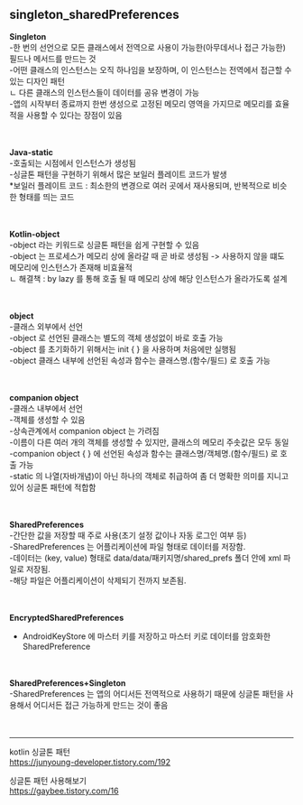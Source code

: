 singleton_sharedPreferences</br>
---

**Singleton**</br>
-한 번의 선언으로 모든 클래스에서 전역으로 사용이 가능한(아무데서나 접근 가능한) 필드나 메서드를 만드는 것</br>
-어떤 클래스의 인스턴스는 오직 하나임을 보장하며, 이 인스턴스는 전역에서 접근할 수 있는 디자인 패턴</br>
ㄴ 다른 클래스의 인스턴스들이 데이터를 공유 변경이 가능</br>
-앱의 시작부터 종료까지 한번 생성으로 고정된 메모리 영역을 가지므로 메모리를 효율적을 사용할 수 있다는 장점이 있음</br>
<br></br>

**Java-static**</br>
-호출되는 시점에서 인스턴스가 생성됨</br>
-싱글톤 패턴을 구현하기 위해서 많은 보일러 플레이트 코드가 발생</br>
*보일러 플레이트 코드 : 최소한의 변경으로 여러 곳에서 재사용되며, 반복적으로 비슷한 형태를 띄는 코드</br>
<br></br>

**Kotlin-object**</br>
-object 라는 키워드로 싱글톤 패턴을 쉽게 구현할 수 있음</br>
-object 는 프로세스가 메모리 상에 올라갈 때 곧 바로 생성됨 -> 사용하지 않을 떄도 메모리에 인스턴스가 존재해 비효율적</br>
ㄴ 해결책 : by lazy 를 통해 호출 될 때 메모리 상에 해당 인스턴스가 올라가도록 설계</br>
<br></br>

**object**</br>
-클래스 외부에서 선언</br>
-object 로 선언된 클래스는 별도의 객체 생성없이 바로 호출 가능</br>
-object 를 초기화하기 위해서는 init { } 을 사용하며 처음에만 실행됨</br>
-object 클래스 내부에 선언된 속성과 함수는 클래스명.(함수/필드) 로 호출 가능</br>
<br></br>

**companion object**</br>
-클래스 내부에서 선언</br>
-객체를 생성할 수 있음</br>
-상속관계에서 companion object 는 가려짐</br>
-이름이 다른 여러 개의 객체를 생성할 수 있지만, 클래스의 메모리 주솟값은 모두 동일</br>
-companion object { } 에 선언된 속성과 함수는 클래스명/객체명.(함수/필드) 로 호출 가능</br>
-static 의 나열(자바개념)이 아닌 하나의 객체로 취급하여 좀 더 명확한 의미를 지니고 있어 싱글톤 패턴에 적합함</br>
<br></br>

**SharedPreferences**</br>
-간단한 값을 저장할 때 주로 사용(초기 설정 값이나 자동 로그인 여부 등)</br>
-SharedPreferences 는 어플리케이션에 파일 형태로 데이터를 저장함.</br>
-데이터는 (key, value) 형태로 data/data/패키지명/shared_prefs 폴더 안에 xml 파일로 저장됨.</br>
-해당 파일은 어플리케이션이 삭제되기 전까지 보존됨.</br>
<br></br>

**EncryptedSharedPreferences**</br>
- AndroidKeyStore 에 마스터 키를 저장하고 마스터 키로 데이터를 암호화한 SharedPreference</br>
<br></br>

**SharedPreferences+Singleton**</br>
-SharedPreferences 는 앱의 어디서든 전역적으로 사용하기 때문에 싱글톤 패턴을 사용해서 어디서든 접근 가능하게 만드는 것이 좋음</br>
<br></br>

---

kotlin 싱글톤 패턴</br>
https://junyoung-developer.tistory.com/192</br>

싱글톤 패턴 사용해보기</br>
https://gaybee.tistory.com/16</br>